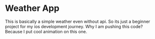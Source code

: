 # Weather App

This is basically a simple weather even without api. So its just a beginner project for my ios development journey. 
Why I am pushing this code? 
Because I put cool animation on this one.



